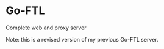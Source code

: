 # Go-FTL

Complete web and proxy server

Note: this is a revised version of my previous Go-FTL server.
